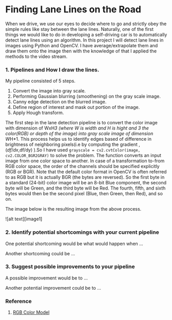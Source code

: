 # **Finding Lane Lines on the Road** 

When we drive, we use our eyes to decide where to go and strictly obey the simple rules like stay between the lane lines. Naturally, one of the first things we would like to do in developing a self-driving car is to automatically detect lane lines using an algorithm. In this project I will detect lane lines in images using Python and OpenCV. I have average/extrapolate them and draw them onto the image then with the knowledge of that I applied the methods to the video stream.

### 1. Pipelines and How I draw the lines.

My pipeline consisted of 5 steps. 

1. Convert the image into gray scale.
2. Performing Gaussian blurring (smoothening) on the gray scale image.
3. Canny edge detection on the blurred image.
4. Define region of interest and mask out portion of the image.
5. Apply Hough transform.

The first step in the lane detection pipeline is to convert the color image with dimension of WxH*3 (where W is width and H is hight and 3 the color(RGB) or depth of the image) into gray scale image of dimension W*H*1. This process helps us to identify edges based of difference in brightness of neighboring pixels(i.e by computing the gradient , ($df/dx$,df/dy) ).So I have used `grayscale = cv2.cvtColor(image, cv2.COLOR_BGR2GRAY)` to solve the problem. The function converts an input image from one color space to another. In case of a transformation to-from RGB color space, the order of the channels should be specified explicitly (RGB or BGR). Note that the default color format in OpenCV is often referred to as RGB but it is actually BGR (the bytes are reversed). So the first byte in a standard (24-bit) color image will be an 8-bit Blue component, the second byte will be Green, and the third byte will be Red. The fourth, fifth, and sixth bytes would then be the second pixel (Blue, then Green, then Red), and so on.

The image below is the resulting image from the above process.

![alt text][image1]


### 2. Identify potential shortcomings with your current pipeline


One potential shortcoming would be what would happen when ... 

Another shortcoming could be ...


### 3. Suggest possible improvements to your pipeline

A possible improvement would be to ...

Another potential improvement could be to ...

### Reference

1. [RGB Color Model](https://en.wikipedia.org/wiki/RGB_color_model)